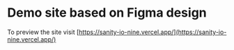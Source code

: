 # Demo site based on Figma design

To preview the site visit [https://sanity-io-nine.vercel.app/](https://sanity-io-nine.vercel.app/)
